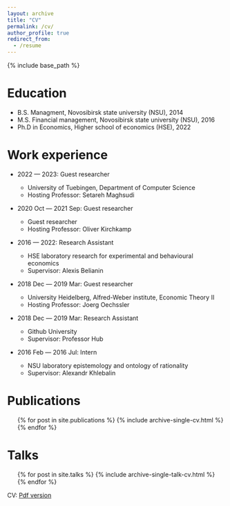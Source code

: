 ```yaml
---
layout: archive
title: "CV"
permalink: /cv/
author_profile: true
redirect_from:
  - /resume
---
```


{% include base_path %}

Education
======
* B.S. Managment, Novosibirsk state university (NSU), 2014
* M.S. Financial management, Novosibirsk state university (NSU), 2016
* Ph.D in Economics, Higher school of economics (HSE), 2022 

Work experience
======
* 2022 — 2023: Guest researcher
  * University of Tuebingen, Department of Computer Science
  * Hosting Professor: Setareh Maghsudi

* 2020 Oct — 2021 Sep: Guest researcher
  * Guest researcher
  * Hosting Professor: Oliver Kirchkamp 

* 2016 — 2022: Research Assistant
  * HSE laboratory research for experimental and behavioural economics
  * Supervisor: Alexis Belianin

* 2018 Dec — 2019 Mar: Guest researcher
  * University Heidelberg, Alfred-Weber institute,  Economic Theory II
  * Hosting Professor: Joerg Oechssler

* 2018 Dec — 2019 Mar: Research Assistant
  * Github University
  * Supervisor: Professor Hub

* 2016 Feb — 2016 Jul: Intern
  * NSU laboratory epistemology and ontology of rationality
  * Supervisor: Alexandr Khlebalin
  

<!-- Skills
======
* Skill 1
* Skill 2
  * Sub-skill 2.1
  * Sub-skill 2.2
  * Sub-skill 2.3
* Skill 3 -->

Publications
======
  <ul>{% for post in site.publications %}
    {% include archive-single-cv.html %}
  {% endfor %}</ul>
  
Talks
======
  <ul>{% for post in site.talks %}
    {% include archive-single-talk-cv.html %}
  {% endfor %}</ul>
  
<!-- Teaching
======
  <ul>{% for post in site.teaching %}
    {% include archive-single-cv.html %}
  {% endfor %}</ul>
   -->
<!-- Service and leadership
======
* Currently signed in to 43 different slack teams -->
CV: [Pdf version](https://gregory-ch.home/files/CV.pdf)